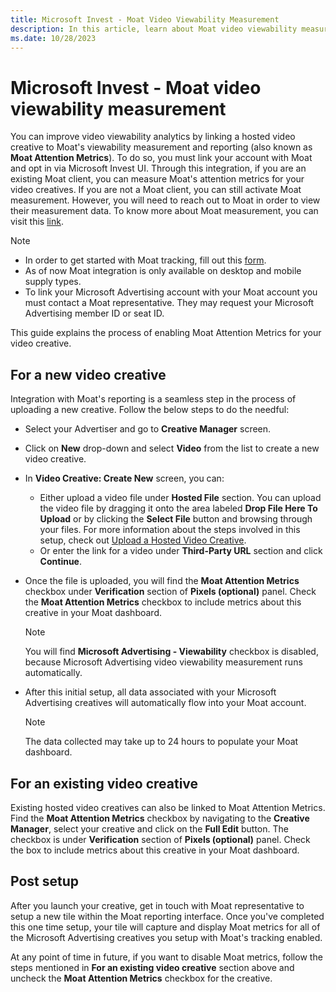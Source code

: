 ```yaml
---
title: Microsoft Invest - Moat Video Viewability Measurement
description: In this article, learn about Moat video viewability measurement and ways to improve it by linking a hosted video creative.
ms.date: 10/28/2023
---
```


# Microsoft Invest - Moat video viewability measurement

You can improve video viewability analytics by linking a hosted video creative to Moat's viewability measurement and reporting (also known as **Moat Attention Metrics**). To do so, you must link your account with Moat and opt in via Microsoft Invest UI. Through this integration, if you are an existing Moat client, you can measure Moat's attention metrics for your video creatives. If you are not a Moat client, you can still activate Moat measurement. However, you will need to reach out to Moat in order to view their measurement data. To know more about Moat measurement, you can visit this [link](https://www.oracle.com/cx/advertising/measurement/).

> [!NOTE]
>
> - In order to get started with Moat tracking, fill out this [form](https://moat.com/account/signup).
> - As of now Moat integration is only available on desktop and mobile supply types.
> - To link your Microsoft Advertising account with your Moat account you must contact a Moat representative. They may request your Microsoft Advertising member ID or seat ID.

This guide explains the process of enabling Moat Attention Metrics for your video creative.

## For a new video creative

Integration with Moat's reporting is a seamless step in the process of uploading a new creative. Follow the below steps to do the needful:

- Select your Advertiser and go to **Creative Manager** screen.
- Click on **New** drop-down and select **Video** from the list to create a new video creative.
- In **Video Creative: Create New** screen, you can:
  - Either upload a video file under **Hosted File** section. You can upload the video file by dragging it onto the area labeled **Drop File Here To Upload** or by clicking the **Select File** button and browsing through your files. For more information about the steps involved in this setup, check out [Upload a Hosted Video Creative](upload-a-hosted-video-creative.md).
  - Or enter the link for a video under **Third-Party URL** section and click **Continue**.
- Once the file is uploaded, you will find the **Moat Attention Metrics** checkbox under **Verification** section of **Pixels (optional)** panel. Check the **Moat Attention Metrics** checkbox to include metrics about this creative in your Moat dashboard.
  
  > [!NOTE]
  > You will find **Microsoft Advertising - Viewability** checkbox is disabled, because Microsoft Advertising video viewability measurement runs automatically.

- After this initial setup, all data associated with your Microsoft Advertising creatives will automatically flow into your Moat account.
  
  > [!NOTE]
  > The data collected may take up to 24 hours to populate your Moat dashboard.

## For an existing video creative

Existing hosted video creatives can also be linked to Moat Attention Metrics. Find the **Moat Attention Metrics** checkbox by navigating to the **Creative Manager**, select your creative and click on the **Full Edit** button. The checkbox is under **Verification** section of **Pixels (optional)** panel. Check the box to include metrics about this creative in your Moat dashboard.

## Post setup

After you launch your creative, get in touch with Moat representative to setup a new tile within the Moat reporting interface. Once you've completed this one time setup, your tile will capture and display Moat metrics for all of the Microsoft Advertising creatives you setup with Moat's tracking enabled.

At any point of time in future, if you want to disable Moat metrics, follow the steps mentioned in **For an existing video creative** section above and uncheck the **Moat Attention Metrics** checkbox for the creative.
